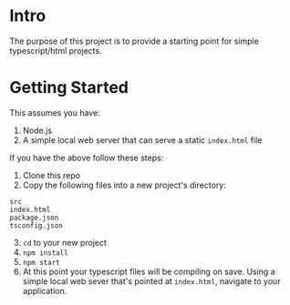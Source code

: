 # Intro

The purpose of this project is to provide a starting point for simple typescript/html projects.

# Getting Started

This assumes you have:
1. Node.js
2. A simple local web server that can serve a static `index.html` file

If you have the above follow these steps:
1. Clone this repo
2. Copy the following files into a new project's directory:
  ```
  src
  index.html
  package.json
  tsconfig.json
  ```
3. `cd` to your new project
4. `npm install`
5. `npm start`
6. At this point your typescript files will be compiling on save. Using a simple local web sever that's pointed at `index.html`, navigate to your application.
